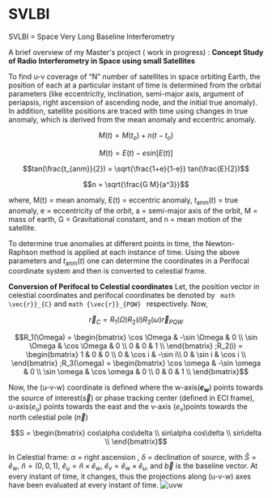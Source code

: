# SVLBI

SVLBI = Space Very Long Baseline Interferometry

A brief overview of my Master's project ( work in progress) :  **Concept Study of Radio Interferometry in Space using small Satellites**

To find u-v coverage of “N” number of satellites in space orbiting Earth, the position of each at
a particular instant of time is determined from the orbital parameters (like eccentricity, inclination,
semi-major axis, argument of periapsis, right ascension of ascending node, and the initial true
anomaly). In addition, satellite positions are traced with time using changes in true anomaly, which
is derived from the mean anomaly and eccentric anomaly.

```math
M(t) = M(t_o) + n (t-t_o)
```
```math
M(t) = E(t) - e sin[E(t)]
```
```math
tan(\frac{t_{anm}}{2}) = \sqrt{\frac{1+e}{1-e}} tan(\frac{E}{2})
```
```math
n = \sqrt{\frac{G M}{a^3}}
```
where, M(t) = mean anomaly,
E(t) = eccentric anomaly,
$t_{\text{anm}}(t)$ = true anomaly,
e = eccentricity of the orbit,
a = semi-major axis of the orbit,
M = mass of earth,
G = Gravitational constant, and
n = mean motion of the satellite.

To determine true anomalies at different points in time, the Newton-Raphson method is applied at each instance of time.
Using the above parameters and $t_{\text{anm}}(t)$ one can determine the coordinates in a Perifocal coordinate system and then is converted to celestial frame.

**Conversion of Perifocal to Celestial coordinates**
Let, the position vector in celestial coordinates and perifocal coordinates be denoted by ``` math \vec{r}}_{C}``` and ```math {\vec{r}}_{PQW} ```
respectively. Now,
```math
\vec{r}_{C} = R_1(\Omega)R_2(i)R_3(\omega) \vec{r}_{PQW}
```
```math
R_1(\Omega) =
\begin{bmatrix}
\cos \Omega & -\sin \Omega & 0 \\
\sin \Omega & \cos \Omega & 0 \\
0 & 0 & 1 \\    
\end{bmatrix}
;R_2(i) = 
\begin{bmatrix}
1 & 0 & 0 \\
0 & \cos i & -\sin i\\
0 & \sin  i & \cos i \\
\end{bmatrix}
;R_3(\omega) = 
\begin{bmatrix}
\cos \omega & -\sin \omega & 0 \\
\sin \omega & \cos \omega & 0 \\
0 & 0 & 1 \\    
\end{bmatrix}
```
Now, the (u-v-w) coordinate is defined where the w-axis(**$e_{\text{w}}$**) points towards the source of interest($\vec{s}$) or phase tracking center (defined in ECI  frame), u-axis($e_{\text{u}}$) points towards the east and the v-axis ($e_{\text{v}}$)points towards the north celestial pole ($\vec{n}$)
```math
S = \begin{bmatrix}
    cos\alpha cos\delta \\
    sin\alpha cos\delta \\
    sin\delta \\
\end{bmatrix}
```
In Celestial frame: $\alpha$ = right ascension , $\delta$ = declination of source, with $\hat{S}={\hat{e}_w}$, $\hat{n}=(0,0,1)$, ${\hat{e}_u}=\hat{n}\times {\hat{e}_w}$, ${\hat{e}_v}={\hat{e}_w}\times{\hat{e}_u}$, and $\vec{b}$ is the baseline vector. At every instant of time, it changes, thus the projections along (u-v-w) axes have been evaluated at every instant of time.
 ![uvw](https://github.com/Tiasha-26/SVLBI/assets/139108601/79b95072-e630-4d80-b1ea-42f5a8eafe4b)
